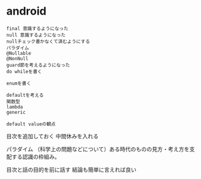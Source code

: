 # android

```
final 意識するようになった
null 意識するようになった
nullチェック書かなくて済むようにする
パラダイム
@Nullable
@NonNull
guard節を考えるようになった
do whileを書く

enumを書く

defaultを考える
関数型
lambda
generic

default valueの観点
```

目次を追加しておく
中間休みを入れる

パラダイム
（科学上の問題などについて）ある時代のものの見方・考え方を支配する認識の枠組み。

目次と話の目的を前に話す
結論も簡単に言えれば良い

